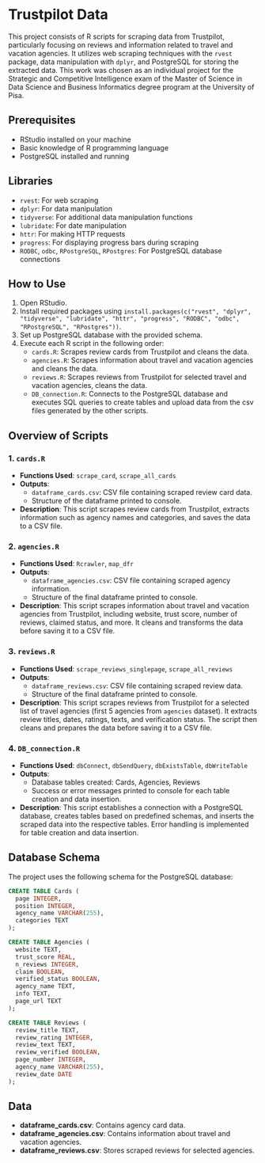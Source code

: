 # Trustpilot Data

This project consists of R scripts for scraping data from Trustpilot, particularly focusing on reviews and information related to travel and vacation agencies. It utilizes web scraping techniques with the `rvest` package, data manipulation with `dplyr`, and PostgreSQL for storing the extracted data. This work was chosen as an individual project for the Strategic and Competitive Intelligence exam of the Master of Science in Data Science and Business Informatics degree program at the University of Pisa.

## Prerequisites
- RStudio installed on your machine
- Basic knowledge of R programming language
- PostgreSQL installed and running

## Libraries
- `rvest`: For web scraping
- `dplyr`: For data manipulation
- `tidyverse`: For additional data manipulation functions
- `lubridate`: For date manipulation
- `httr`: For making HTTP requests
- `progress`: For displaying progress bars during scraping
- `RODBC`, `odbc`, `RPostgreSQL`, `RPostgres`: For PostgreSQL database connections

## How to Use
1. Open RStudio.
2. Install required packages using `install.packages(c("rvest", "dplyr", "tidyverse", "lubridate", "httr", "progress", "RODBC", "odbc", "RPostgreSQL", "RPostgres"))`.
3. Set up PostgreSQL database with the provided schema.
4. Execute each R script in the following order:
   - `cards.R`: Scrapes review cards from Trustpilot and cleans the data.
   - `agencies.R`: Scrapes information about travel and vacation agencies and cleans the data.
   - `reviews.R`: Scrapes reviews from Trustpilot for selected travel and vacation agencies, cleans the data.
   - `DB_connection.R`: Connects to the PostgreSQL database and executes SQL queries to create tables and upload data from the csv files generated by the other scripts.

## Overview of Scripts

### 1. `cards.R`
- **Functions Used**: `scrape_card`, `scrape_all_cards`
- **Outputs**:
  - `dataframe_cards.csv`: CSV file containing scraped review card data.
  - Structure of the dataframe printed to console.
- **Description**: This script scrapes review cards from Trustpilot, extracts information such as agency names and categories, and saves the data to a CSV file.

### 2. `agencies.R`
- **Functions Used**: `Rcrawler`, `map_dfr`
- **Outputs**:
  - `dataframe_agencies.csv`: CSV file containing scraped agency information.
  - Structure of the final dataframe printed to console.
- **Description**: This script scrapes information about travel and vacation agencies from Trustpilot, including website, trust score, number of reviews, claimed status, and more. It cleans and transforms the data before saving it to a CSV file.

### 3. `reviews.R`
- **Functions Used**: `scrape_reviews_singlepage`, `scrape_all_reviews`
- **Outputs**:
  - `dataframe_reviews.csv`: CSV file containing scraped review data.
  - Structure of the final dataframe printed to console.
- **Description**: This script scrapes reviews from Trustpilot for a selected list of travel agencies (first 5 agencies from `agencies` dataset). It extracts review titles, dates, ratings, texts, and verification status. The script then cleans and prepares the data before saving it to a CSV file.

### 4. `DB_connection.R`
- **Functions Used**: `dbConnect`, `dbSendQuery`, `dbExistsTable`, `dbWriteTable`
- **Outputs**: 
  - Database tables created: Cards, Agencies, Reviews
  - Success or error messages printed to console for each table creation and data insertion.
- **Description**: This script establishes a connection with a PostgreSQL database, creates tables based on predefined schemas, and inserts the scraped data into the respective tables. Error handling is implemented for table creation and data insertion.


## Database Schema
The project uses the following schema for the PostgreSQL database:
```sql
CREATE TABLE Cards (
  page INTEGER,
  position INTEGER,
  agency_name VARCHAR(255),
  categories TEXT
);

CREATE TABLE Agencies (
  website TEXT,
  trust_score REAL,
  n_reviews INTEGER,
  claim BOOLEAN,
  verified_status BOOLEAN,
  agency_name TEXT,
  info TEXT,
  page_url TEXT
);

CREATE TABLE Reviews (
  review_title TEXT,
  review_rating INTEGER,
  review_text TEXT,
  review_verified BOOLEAN,
  page_number INTEGER,
  agency_name VARCHAR(255),
  review_date DATE
);
```

## Data
- **dataframe_cards.csv**: Contains agency card data.
- **dataframe_agencies.csv**: Contains information about travel and vacation agencies.
- **dataframe_reviews.csv**: Stores scraped reviews for selected agencies.
